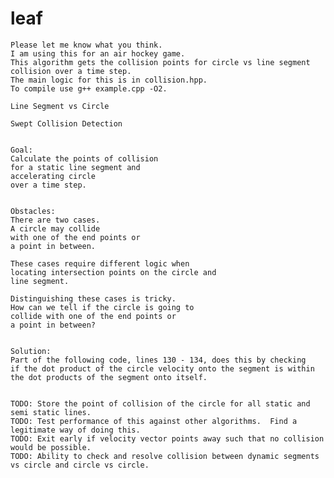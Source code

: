 # leaf
    Please let me know what you think.
    I am using this for an air hockey game.
    This algorithm gets the collision points for circle vs line segment collision over a time step.
    The main logic for this is in collision.hpp.
    To compile use g++ example.cpp -O2.
    
	Line Segment vs Circle 
	
	Swept Collision Detection
	
	
	Goal: 
	Calculate the points of collision 
	for a static line segment and 
	accelerating circle 
	over a time step.
	
	
	Obstacles:
	There are two cases.  
	A circle may collide
	with one of the end points or
	a point in between.
	
	These cases require different logic when
	locating intersection points on the circle and
	line segment.
	
	Distinguishing these cases is tricky.  
	How can we tell if the circle is going to
	collide with one of the end points or 
	a point in between?
	
	
	Solution:
	Part of the following code, lines 130 - 134, does this by checking 
	if the dot product of the circle velocity onto the segment is within 
	the dot products of the segment onto itself.
	
	
	TODO: Store the point of collision of the circle for all static and semi static lines.
	TODO: Test performance of this against other algorithms.  Find a legitimate way of doing this.
	TODO: Exit early if velocity vector points away such that no collision would be possible.
	TODO: Ability to check and resolve collision between dynamic segments vs circle and circle vs circle.

